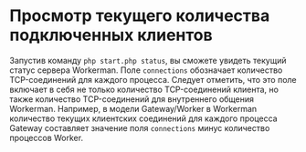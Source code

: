 # Просмотр текущего количества подключенных клиентов
Запустив команду `php start.php status`, вы сможете увидеть текущий статус сервера Workerman. Поле `connections` обозначает количество TCP-соединений для каждого процесса. Следует отметить, что это поле включает в себя не только количество TCP-соединений клиента, но также количество TCP-соединений для внутреннего общения Workerman. Например, в модели Gateway/Worker в Workerman количество текущих клиентских соединений для каждого процесса Gateway составляет значение поля `connections` минус количество процессов Worker.
